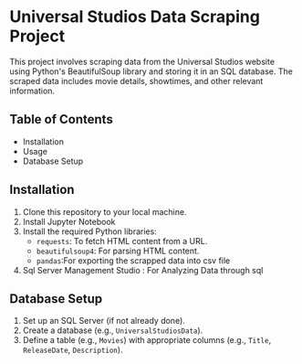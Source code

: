 # Universal Studios Data Scraping Project

This project involves scraping data from the Universal Studios website using Python's BeautifulSoup library and storing it in an SQL database. The scraped data includes movie details, showtimes, and other relevant information.

## Table of Contents

- Installation
- Usage
- Database Setup

## Installation

1. Clone this repository to your local machine.
2. Install Jupyter Notebook
3. Install the required Python libraries:
   - `requests`: To fetch HTML content from a URL.
   - `beautifulsoup4`: For parsing HTML content.
   - `pandas`:For exporting the scrapped data into csv file
4. Sql Server Management Studio : For Analyzing Data through sql

## Database Setup

1. Set up an SQL Server (if not already done).
2. Create a database (e.g., `UniversalStudiosData`).
3. Define a table (e.g., `Movies`) with appropriate columns (e.g., `Title`, `ReleaseDate`, `Description`).